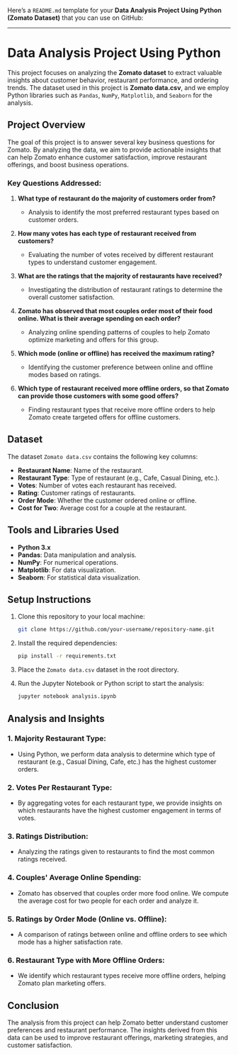 Here’s a `README.md` template for your **Data Analysis Project Using Python (Zomato Dataset)** that you can use on GitHub:

---

# Data Analysis Project Using Python

This project focuses on analyzing the **Zomato dataset** to extract valuable insights about customer behavior, restaurant performance, and ordering trends. The dataset used in this project is **Zomato data.csv**, and we employ Python libraries such as `Pandas`, `NumPy`, `Matplotlib`, and `Seaborn` for the analysis.

## Project Overview

The goal of this project is to answer several key business questions for Zomato. By analyzing the data, we aim to provide actionable insights that can help Zomato enhance customer satisfaction, improve restaurant offerings, and boost business operations.

### Key Questions Addressed:
1. **What type of restaurant do the majority of customers order from?**
   - Analysis to identify the most preferred restaurant types based on customer orders.

2. **How many votes has each type of restaurant received from customers?**
   - Evaluating the number of votes received by different restaurant types to understand customer engagement.

3. **What are the ratings that the majority of restaurants have received?**
   - Investigating the distribution of restaurant ratings to determine the overall customer satisfaction.

4. **Zomato has observed that most couples order most of their food online. What is their average spending on each order?**
   - Analyzing online spending patterns of couples to help Zomato optimize marketing and offers for this group.

5. **Which mode (online or offline) has received the maximum rating?**
   - Identifying the customer preference between online and offline modes based on ratings.

6. **Which type of restaurant received more offline orders, so that Zomato can provide those customers with some good offers?**
   - Finding restaurant types that receive more offline orders to help Zomato create targeted offers for offline customers.

## Dataset

The dataset `Zomato data.csv` contains the following key columns:
- **Restaurant Name**: Name of the restaurant.
- **Restaurant Type**: Type of restaurant (e.g., Cafe, Casual Dining, etc.).
- **Votes**: Number of votes each restaurant has received.
- **Rating**: Customer ratings of restaurants.
- **Order Mode**: Whether the customer ordered online or offline.
- **Cost for Two**: Average cost for a couple at the restaurant.

## Tools and Libraries Used

- **Python 3.x**
- **Pandas**: Data manipulation and analysis.
- **NumPy**: For numerical operations.
- **Matplotlib**: For data visualization.
- **Seaborn**: For statistical data visualization.

## Setup Instructions

1. Clone this repository to your local machine:
   ```bash
   git clone https://github.com/your-username/repository-name.git
   ```
   
2. Install the required dependencies:
   ```bash
   pip install -r requirements.txt
   ```

3. Place the `Zomato data.csv` dataset in the root directory.

4. Run the Jupyter Notebook or Python script to start the analysis:
   ```bash
   jupyter notebook analysis.ipynb
   ```

## Analysis and Insights

### 1. Majority Restaurant Type:
- Using Python, we perform data analysis to determine which type of restaurant (e.g., Casual Dining, Cafe, etc.) has the highest customer orders.

### 2. Votes Per Restaurant Type:
- By aggregating votes for each restaurant type, we provide insights on which restaurants have the highest customer engagement in terms of votes.

### 3. Ratings Distribution:
- Analyzing the ratings given to restaurants to find the most common ratings received.

### 4. Couples' Average Online Spending:
- Zomato has observed that couples order more food online. We compute the average cost for two people for each order and analyze it.

### 5. Ratings by Order Mode (Online vs. Offline):
- A comparison of ratings between online and offline orders to see which mode has a higher satisfaction rate.

### 6. Restaurant Type with More Offline Orders:
- We identify which restaurant types receive more offline orders, helping Zomato plan marketing offers.

## Conclusion

The analysis from this project can help Zomato better understand customer preferences and restaurant performance. The insights derived from this data can be used to improve restaurant offerings, marketing strategies, and customer satisfaction.

